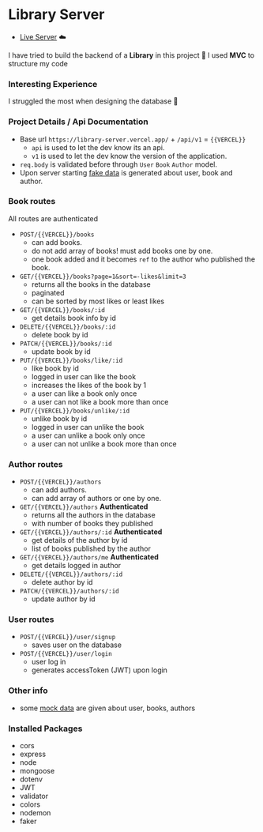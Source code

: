 # Library Server

- [Live Server](https://library-server.vercel.app/) ☁️

I have tried to build the backend of a **Library** in this project 🙎 I used **MVC** to structure my code

### Interesting Experience

I struggled the most when designing the database 🙇

### Project Details / Api Documentation

- Base url `https://library-server.vercel.app/` + `/api/v1` = `{{VERCEL}}`
  - `api` is used to let the dev know its an api.
  - `v1` is used to let the dev know the version of the application.
- `req.body` is validated before through `User` `Book` `Author` model.
- Upon server starting [fake data](https://github.com/ThakurSaad/library-server/tree/main/utils) is generated about user, book and author.

### Book routes

All routes are authenticated

- `POST/{{VERCEL}}/books`
  - can add books.
  - do not add array of books! must add books one by one.
  - one book added and it becomes `ref` to the author who published the book.
- `GET/{{VERCEL}}/books?page=1&sort=-likes&limit=3`
  - returns all the books in the database
  - paginated
  - can be sorted by most likes or least likes
- `GET/{{VERCEL}}/books/:id`
  - get details book info by id
- `DELETE/{{VERCEL}}/books/:id`
  - delete book by id
- `PATCH/{{VERCEL}}/books/:id`
  - update book by id
- `PUT/{{VERCEL}}/books/like/:id`
  - like book by id
  - logged in user can like the book
  - increases the likes of the book by 1
  - a user can like a book only once
  - a user can not like a book more than once
- `PUT/{{VERCEL}}/books/unlike/:id`
  - unlike book by id
  - logged in user can unlike the book
  - a user can unlike a book only once
  - a user can not unlike a book more than once

### Author routes

- `POST/{{VERCEL}}/authors`
  - can add authors.
  - can add array of authors or one by one.
- `GET/{{VERCEL}}/authors` **Authenticated**
  - returns all the authors in the database
  - with number of books they published
- `GET/{{VERCEL}}/authors/:id` **Authenticated**
  - get details of the author by id
  - list of books published by the author
- `GET/{{VERCEL}}/authors/me` **Authenticated**
  - get details logged in author
- `DELETE/{{VERCEL}}/authors/:id`
  - delete author by id
- `PATCH/{{VERCEL}}/authors/:id`
  - update author by id

### User routes

- `POST/{{VERCEL}}/user/signup`
  - saves user on the database
- `POST/{{VERCEL}}/user/login`
  - user log in
  - generates accessToken (JWT) upon login

### Other info

- some [mock data](https://github.com/ThakurSaad/library-server/tree/main/data) are given about user, books, authors

### Installed Packages

- cors
- express
- node
- mongoose
- dotenv
- JWT
- validator
- colors
- nodemon
- faker
